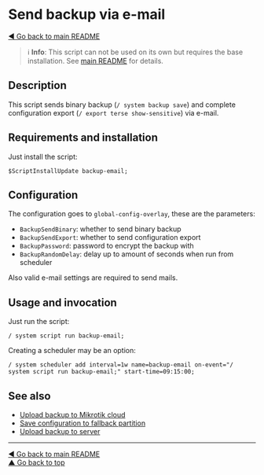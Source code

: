 Send backup via e-mail
======================

[◀ Go back to main README](../README.md)

> ℹ️ **Info**: This script can not be used on its own but requires the base
> installation. See [main README](../README.md) for details.

Description
-----------

This script sends binary backup (`/ system backup save`) and complete
configuration export (`/ export terse show-sensitive`) via e-mail.

Requirements and installation
-----------------------------

Just install the script:

    $ScriptInstallUpdate backup-email;

Configuration
-------------

The configuration goes to `global-config-overlay`, these are the parameters:

* `BackupSendBinary`: whether to send binary backup
* `BackupSendExport`: whether to send configuration export
* `BackupPassword`: password to encrypt the backup with
* `BackupRandomDelay`: delay up to amount of seconds when run from scheduler

Also valid e-mail settings are required to send mails.

Usage and invocation
--------------------

Just run the script:

    / system script run backup-email;

Creating a scheduler may be an option:

    / system scheduler add interval=1w name=backup-email on-event="/ system script run backup-email;" start-time=09:15:00;

See also
--------

* [Upload backup to Mikrotik cloud](backup-cloud.md)
* [Save configuration to fallback partition](doc/backup-partition.md)
* [Upload backup to server](backup-upload.md)

---
[◀ Go back to main README](../README.md)  
[▲ Go back to top](#top)
